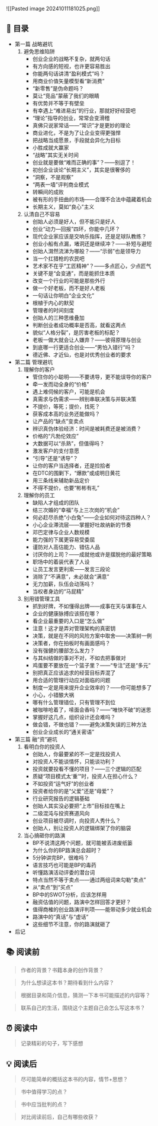 ![[Pasted image 20241011181025.png]]
## 📑 目录
* 第一篇 战略避坑  
	1. 避免思维陷阱  
		* 创业企业的战略不复杂，就两句话  
		* 有方向感的短视，也许更容易胜出  
		* 你能两句话讲清“盈利模式”吗？  
		* 用商业价值矢量模型看“新消费”  
		* “新零售”是伪命题吗？  
		* 莫让“竞品”蒙蔽了我们的眼睛  
		* 有优势并不等于有壁垒  
		* 有幸遇上“难进易出”的行业，那就好好经营吧  
		* “理论”指导的创业，常常会变滑稽  
		* 真佛只说家常话——“常识”才是更妙的理论  
		* 商业进化，不是为了让企业变得更强悍  
		* 把战略当成愿景，手段就会异化为目标  
		* 小胜成就大赢家  
		* “战略”其实无关时间  
		* 创业就是要做“难而正确的事”？——别逗了！  
		* 初创企业谈论“长期主义”，其实是很奢侈的  
		* “洞察，不是观察”  
		* “两表一墙”评判商业模式  
		* 转瞬间的成败  
		* 被有形的手扭曲的市场——合理不合法中蕴藏着机会  
		* 长期主义，莫如“良心”主义  
	2. 认清自己不容易  
		* 创始人必须是好人，但不能只是好人  
		* 创业“动力—回报”四环，你能中几环？  
		* 现代企业家应该是交响乐指挥，还是足球队教练？  
		* 创业小船有点漏，堵洞还是继续冲？——补短与避短  
		* 创始人潸然流涕为哪般？——“示弱”也是领导力  
		* 当一个扛猎枪的农民吧  
		* 艺术家不在乎“工匠精神”？——多点匠心，少点匠气  
		* 关键不是“会变通”，而是能抓住本质  
		* 改变一个行业的可能是那些外行  
		* 做一个好老板，而不是好人老板  
		* 一句话让你明白“企业文化”  
		* 根植于内心的默契  
		* 管理者的时间刻度  
		* 创始人的三种思维叠加  
		* 判断创业者成功概率是否高，就看这两点  
		* 貌似“人格分裂”，是厉害老板的标配？  
		* 老板一做大就会让人嫌弃？——彼得原理与创业  
		* 到底哪一行更适合创业——“男怕入错行”吗？  
		* 德近佛、才近仙，也是对优秀创业者的要求  
* 第二篇 管理避坑  
	1. 理解你的客户  
		* 管住你的小聪明——不要诱导，更不能误导你的客户  
		* 牵一发而动全身的“价格”  
		* 遇上难伺候的客户，可能是机会  
		* 真需求与伪需求——辨别串联决策与并联决策  
		* 不提价，等死；提价，找死？  
		* 获客成本高的业务还能做吗？  
		* 让产品的“缺点”变卖点  
		* 辨识真伪体验经济：时间是被耗费还是被消费？  
		* 价格的“凡勃伦效应”  
		* 大数据可以“杀熟”，但值得吗？  
		* 激发客户的支付意愿  
		* “引导”还是“诱导”？  
		* 让你的客户当选择者，还是捡拾者  
		* 在DTC的围剿下，“爆款”或成明日黄花  
		* 用三条线来辅助新品定价  
		* 不得不提价，也要“彬彬有礼”  
	2. 理解你的员工  
		* 缺陷人才组成的团队  
		* 结三次婚的“幸福”与上三次岗的“机会”  
		* 何必赶尽杀绝“小白兔”——企业如何对待这四种人？  
		* 小心企业滞流层——掌握好吐故纳新的节奏  
		* 邓巴定律与企业人数规模  
		* 能力强的下属更容易受委屈  
		* 谨防对人高估能力、错估人品  
		* 讨厌你的上司？——成就他或许是摆脱他的最好策略  
		* 职场中的着装代表了人设  
		* 让员工发言更利索——发言三段论  
		* 消除了“不满意”，未必就会“满意”  
		* 无力加薪，队伍会动荡吗？  
		* 当权者身边的“马屁精”  
	3. 别用错管理工具  
		* 抓到好牌，不如懂得出牌——成事在天与谋事在人  
		* 企业的健康脉搏应该搭在哪？  
		* 看企业最重要的入口是“怎么做”  
		* 注意！这才是弄对管理架构的真密钥  
		* 决策，就是在不同的风险方案中取舍——决策树一例  
		* 决策者，你在拍板时有画面感吗？  
		* 没有强健的腰部怎么发力？  
		* 与其纠结做的事对不对，不如去把事做对  
		* 鸡蛋要不要放在一个篮子里？——“专注”还是“多元”  
		* 别把真正应该追求的经营目标弄混了  
		* 用合适的管理行动应对面临的问题  
		* 制度一定是用来提升企业效率的？——你可能想多了  
		* 小心，小错酿大祸  
		* 哪有什么管理错位，只有管理不到位  
		* 被咖啡呛着了，嗦面会香吗？——“唯快不破”的迷思  
		* 掌握好这几点，组织设计还会难吗？  
		* 做会错，不做也错？——避免决策失误的三种方法  
		* 创业企业成长的“通关密语”  
* 第三篇 融“资”避坑  
	1. 看明白你的投资人  
		* 创始人，你最要紧的不一定是找投资人  
		* 对投资人不能谈情怀，只能谈功利？  
		* 投资就要投看不懂的项目？——三个逻辑的匹配  
		* 质疑“项目模式太‘重’”时，投资人在担心什么？  
		* 不如投资“运气好”的创业者  
		* 投资者给你的是“父爱”还是“母爱”？  
		* 行业研究报告的逻辑基础  
		* 创始人其实没必要把“上市”目标挂在嘴上  
		* 二级混沌与投资赛道风向  
		* 创业项目被尽调时，向投资人秀什么？  
		* 创始人，别让投资人的逻辑绑架了你的脑袋  
	2. 当心搞砸你的路演  
		* BP不说清这两个问题，就可能被丢进废纸篓  
		* 为什么你的BP路演总会超时？  
		* 5分钟讲完BP，很难吗？  
		* 语言技巧也可能是BP的毒药  
		* 听懂路演活动评委的潜台词  
		* 特点当然不等于卖点——通过两组词来勾勒“卖点”  
		* 从“卖点”到“买点”  
		* BP中的SWOT分析，应该怎样用  
		* 融资估值的问题，路演中怎样回答才更好？  
		* 值得商榷的创业路演评判项——能带动多少就业机会  
		* 路演中的“真话”与“虚话”  
		* 这些细节不注意，你的路演就砸了  
* 后记
## 📚 阅读前
> 作者的背景？书籍本身的创作背景？

> 为什么想读这本书？期待看到什么内容？

> 根据目录和简介信息，猜测一下本书可能描述的内容等？

> 联系自己的生活，围绕这个主题自己会怎么写这本书？
## ⏰ 阅读中
> 记录精彩的句子，写下感想
##  💡 阅读后
> 尽可能简单的概括这本书的内容，情节+思想？

> 书中值得学习的点？

> 书中应当批判的点？

> 对比阅读前后，自己有哪些收获？ 
